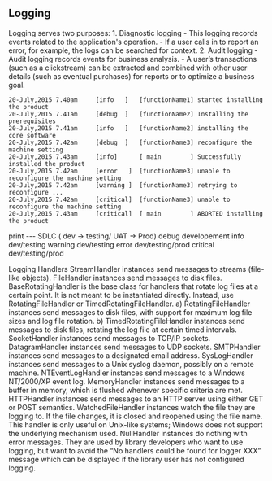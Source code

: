 ## Logging

Logging serves two purposes: 1. Diagnostic logging - This logging records events related to the application's operation. - If a user calls in to report an error, for example, the logs can be searched for context. 2. Audit logging - Audit logging records events for business analysis. - A user’s transactions (such as a clickstream) can be extracted and combined with other user details (such as eventual purchases) for reports or to optimize a business goal.

    20-July,2015 7.40am     [info	] 	[functionName1] started installing the product
    20-July,2015 7.41am     [debug	]	[functionName2] Installing the prerequisites
    20-July,2015 7.41am     [info	]	[functionName2]	installing the core software
    20-July,2015 7.42am     [debug	]	[functionName3]	reconfigure the machine setting
    20-July,2015 7.43am     [info]		[ main  	  ]	Successfully installed the product
    20-July,2015 7.42am     [error   ]	[functionName3]	unable to reconfigure the machine setting
    20-July,2015 7.42am     [warning ]	[functionName3]	retrying to reconfigure ...
    20-July,2015 7.42am     [critical]	[functionName3]	unable to reconfigure the machine setting
    20-July,2015 7.43am     [critical]  [ main        ]	ABORTED installing the product
print --- SDLC ( dev -> testing/ UAT -> Prod) debug developement info dev/testing warning dev/testing error dev/testing/prod critical dev/testing/prod

Logging Handlers
StreamHandler instances send messages to streams (file-like objects).
FileHandler instances send messages to disk files.
BaseRotatingHandler is the base class for handlers that rotate log files at a certain point. It is not meant to be instantiated directly. Instead, use RotatingFileHandler or TimedRotatingFileHandler. a) RotatingFileHandler instances send messages to disk files, with support for maximum log file sizes and log file rotation. b) TimedRotatingFileHandler instances send messages to disk files, rotating the log file at certain timed intervals.
SocketHandler instances send messages to TCP/IP sockets.
DatagramHandler instances send messages to UDP sockets.
SMTPHandler instances send messages to a designated email address.
SysLogHandler instances send messages to a Unix syslog daemon, possibly on a remote machine.
NTEventLogHandler instances send messages to a Windows NT/2000/XP event log.
MemoryHandler instances send messages to a buffer in memory, which is flushed whenever specific criteria are met.
HTTPHandler instances send messages to an HTTP server using either GET or POST semantics.
WatchedFileHandler instances watch the file they are logging to. If the file changes, it is closed and reopened using the file name. This handler is only useful on Unix-like systems; Windows does not support the underlying mechanism used.
NullHandler instances do nothing with error messages. They are used by library developers who want to use logging, but want to avoid the “No handlers could be found for logger XXX” message which can be displayed if the library user has not configured logging.